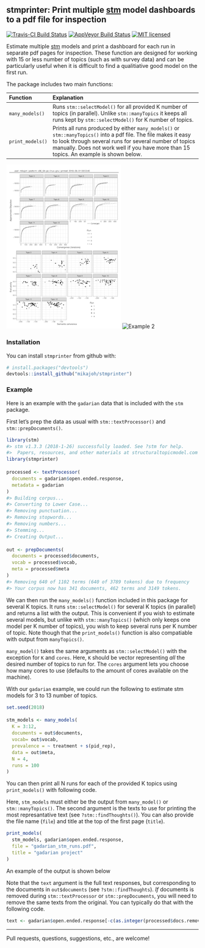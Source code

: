 
<!-- README.md is generated from README.Rmd. Please edit that file -->

## stmprinter: Print multiple [stm](http://www.structuraltopicmodel.com/) model dashboards to a pdf file for inspection

[![Travis-CI Build
Status](https://travis-ci.org/mikajoh/stmprinter.svg?branch=master)](https://travis-ci.org/)
[![AppVeyor Build
Status](https://ci.appveyor.com/api/projects/status/github/mikajoh/stmprinter?branch=master&svg=true)](https://ci.appveyor.com/project/mikajoh/stmprinter)
[![MIT
licensed](https://img.shields.io/badge/license-MIT-blue.svg)](https://raw.githubusercontent.com/mikajoh/stmprinter/master/LICENSE)

Estimate multiple [stm](http://www.structuraltopicmodel.com/) models and
print a dashboard for each run in separate pdf pages for inspection.
These function are designed for working with 15 or less number of topics
(such as with survey data) and can be particularly useful when it is
difficult to find a qualitiative good model on the first run.

The package includes two main
functions:

| Function         | Explanation                                                                                                                                                                                                                                                          |
| :--------------- | :------------------------------------------------------------------------------------------------------------------------------------------------------------------------------------------------------------------------------------------------------------------- |
| `many_models()`  | Runs `stm::selectModel()` for all provided K number of topics (in parallel). Unlike `stm::manyTopics` it keeps all runs kept by `stm::selectModel()` for K number of topics.                                                                                         |
| `print_models()` | Prints all runs produced by either `many_models()` or `stm::manyTopics()` into a pdf file. The file makes it easy to look through several runs for several number of topics manually. Does not work well if you have more than 15 topics. An example is shown below. |

![Example 1](stmprinter_example_1.png) ![Example
2](stmprinter_example_2.png)

### Installation

You can install `stmprinter` from github with:

``` r
# install.packages("devtools")
devtools::install_github("mikajoh/stmprinter")
```

### Example

Here is an example with the `gadarian` data that is included with the
`stm` package.

First let’s prep the data as usual with `stm::textProcessor()` and
`stm::prepDocuments()`.

``` r
library(stm)
#> stm v1.3.3 (2018-1-26) successfully loaded. See ?stm for help. 
#>  Papers, resources, and other materials at structuraltopicmodel.com
library(stmprinter)

processed <- textProcessor(
  documents = gadarian$open.ended.response,
  metadata = gadarian
)
#> Building corpus... 
#> Converting to Lower Case... 
#> Removing punctuation... 
#> Removing stopwords... 
#> Removing numbers... 
#> Stemming... 
#> Creating Output...

out <- prepDocuments(
  documents = processed$documents,
  vocab = processed$vocab,
  meta = processed$meta
)
#> Removing 640 of 1102 terms (640 of 3789 tokens) due to frequency 
#> Your corpus now has 341 documents, 462 terms and 3149 tokens.
```

We can then run the `many_models()` function included in this package
for several K topics. It runs `stm::selectModel()` for several K topics
(in parallel) and returns a list with the output. This is convenient if
you wish to estimate several models, but unlike with `stm::manyTopics()`
(which only keeps one model per K number of topics), you wish to keep
several runs per K number of topic. Note though that the
`print_models()` function is also compatiable with output from
`manyTopics()`.

`many_model()` takes the same arguments as `stm::selectModel()` with the
exception for `K` and `cores`. Here, `K` should be vector representing
*all* the desired number of topics to run  for. The `cores` argument
lets you choose how many cores to use (defaults to the amount of cores
available on the machine).

With our `gadarian` example, we could run the following to estimate stm
models for 3 to 13 number of topics.

``` r
set.seed(2018)

stm_models <- many_models(
  K = 3:12,
  documents = out$documents,
  vocab= out$vocab,
  prevalence = ~ treatment + s(pid_rep), 
  data = out$meta,
  N = 4,
  runs = 100
)
```

You can then print all N runs for each of the provided K topics using
`print_models()` with following code.

Here, `stm_models` must either be the output from `many_model()` or
`stm::manyTopics()`. The second argument is the texts to use for
printing the most represantative text (see `?stm::findThoughts()`). You
can also provide the file name (`file`) and title at the top of the
first page (`title`).

``` r
print_models(
  stm_models, gadarian$open.ended.response,
  file = "gadarian_stm_runs.pdf",
  title = "gadarian project"
)
```

An example of the output is shown below

Note that the `text` argument is the full text responses, but
corresponding to the documents in `out$documents` (see
`?stm::findThoughts`). *If* documents is removed during
`stm::textProcessor` or `stm::prepDocuments`, you will need to remove
the same texts from the original. You can typically do that with the
following
code.

``` r
text <- gadarian$open.ended.response[-c(as.integer(processed$docs.removed))][-c(as.integer(out$docs.removed))]
```

<!-- ### The `print_models()` output explained. -->

-----

Pull requests, questions, suggestions, etc., are welcome\!
